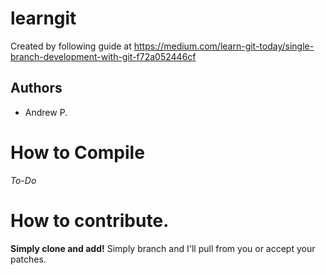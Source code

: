 # learngit

Created by following guide at https://medium.com/learn-git-today/single-branch-development-with-git-f72a052446cf

## Authors
- Andrew P.

# How to Compile 
_To-Do_

# How to contribute.
__Simply clone and add!__
Simply branch and I'll pull from you or accept your patches.
